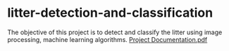 # litter-detection-and-classification
The objective of this project is to detect and classify the litter using image processing, machine learning algorithms. 
[Project Documentation.pdf](https://github.com/user-attachments/files/15512756/Project.Documentation.pdf)
